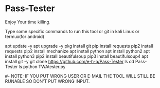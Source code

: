 # Pass-Tester

Enjoy Your time killing.

Type some specific commands to run this tool or git in kali Linux or termux(for android)

apt update -y 
apt upgrade -y
pkg install git
pip install requests
pip2 install requests
pip2 install mechanize
apt install python 
apt install python2
apt install python3
pip2 install beautifulsoup
pip3 install beautifulsoup4
apt install git -y
git clone https://github.com/e-h-a/Pass-Tester
ls
cd Pass-Tester
ls
python TWAtester.py



#- NOTE: IF YOU PUT WRONG USER OR E-MAIL THE TOOL WILL STILL BE RUNABLE SO DON'T PUT WRONG INPUT.
